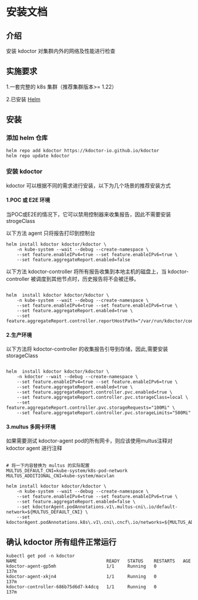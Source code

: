# 安装文档

## 介绍

安装 kdoctor 对集群内外的网络及性能进行检查

## 实施要求

1.一套完整的 k8s 集群（推荐集群版本>= 1.22）

2.已安装 [Helm](https://helm.sh/docs/intro/install/)

## 安装

### 添加 helm 仓库

```shell
helm repo add kdoctor https://kdoctor-io.github.io/kdoctor
helm repo update kdoctor
```

### 安装 kdoctor
kdoctor 可以根据不同的需求进行安装，以下为几个场景的推荐安装方式

#### 1.POC 或 E2E 环境

当POC或E2E的情况下，它可以禁用控制器来收集报告，因此不需要安装strogeClass

以下方法 agent 只将报告打印到控制台
```shell 
helm install kdoctor kdoctor/kdoctor \
    -n kube-system --wait --debug --create-namespace \
    --set feature.enableIPv4=true --set feature.enableIPv6=true \
    --set feature.aggregateReport.enabled=false
```

以下方法 kdoctor-controller 将所有报告收集到本地主机的磁盘上，当 kdoctor-controller 被调度到其他节点时，历史报告将不会被迁移。
```shell 

helm  install kdoctor kdoctor/kdoctor \
    -n kube-system --wait --debug --create-namespace \
    --set feature.enableIPv4=true --set feature.enableIPv6=true \
    --set feature.aggregateReport.enabled=true \
    --set feature.aggregateReport.controller.reportHostPath="/var/run/kdoctor/controller"
```

#### 2.生产环境

以下方法将 kdoctor-controller 的收集报告引导到存储，因此,需要安装storageClass

```shell 

helm  install kdoctor kdoctor/kdoctor \
    -n kdoctor --wait --debug --create-namespace \
    --set feature.enableIPv4=true --set feature.enableIPv6=true \
    --set feature.aggregateReport.enabled=true \
    --set feature.aggregateReport.controller.pvc.enabled=true \
    --set feature.aggregateReport.controller.pvc.storageClass=local \
    --set feature.aggregateReport.controller.pvc.storageRequests="100Mi" \
    --set feature.aggregateReport.controller.pvc.storageLimits="500Mi"
```

#### 3.multus 多网卡环境

如果需要测试 kdoctor-agent pod的所有网卡，则应该使用multus注释对 kdoctor agent 进行注释

```shell 

# 将一下内容替换为 multus 的实际配置
MULTUS_DEFAULT_CNI=kube-system/k8s-pod-network
MULTUS_ADDITIONAL_CNI=kube-system/macvlan

helm install kdoctor kdoctor/kdoctor \
    -n kube-system --wait --debug --create-namespace \
    --set feature.enableIPv4=true --set feature.enableIPv6=true \
    --set feature.aggregateReport.enabled=false \
    --set kdoctorAgent.podAnnotations.v1\.multus-cni\.io/default-network=${MULTUS_DEFAULT_CNI} \
    --set kdoctorAgent.podAnnotations.k8s\.v1\.cni\.cncf\.io/networks=${MULTUS_ADDITIONAL_CNI}
```

## 确认 kdoctor 所有组件正常运行

```shell
kubectl get pod -n kdoctor
NAME                                  READY   STATUS    RESTARTS   AGE
kdoctor-agent-gp5mh                   1/1     Running   0          137m
kdoctor-agent-xkjn4                   1/1     Running   0          137m
kdoctor-controller-686b75d6d7-k4dcq   1/1     Running   0          137m
```